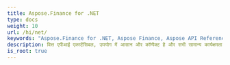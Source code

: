 ```yaml
---
title: Aspose.Finance for .NET
type: docs
weight: 10
url: /hi/net/
keywords: "Aspose.Finance for .NET, Aspose Finance, Aspose API Reference."
description: वित्त एपीआई एक्स्टेंसिबल, उपयोग में आसान और कॉम्पैक्ट है और सभी सामान्य कार्यक्षमता प्रदान करता है इसलिए डेवलपर्स सामान्य संचालन करने के लिए कम कोड लिखते हैं।
is_root: true
---
```

